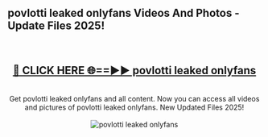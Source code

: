 <h2>povlotti leaked onlyfans Videos And Photos - Update Files 2025!</h2>
<br>
<div align="center">
<h2><a href="https://top-ai-tools.click/QrbHav" rel="nofollow">🔴 CLICK HERE 🌐==►► povlotti leaked onlyfans</a></h2>
<br>
Get povlotti leaked onlyfans and all content. Now you can access all videos and pictures of povlotti leaked onlyfans. New Updated Files 2025!
<br>
<br>
<a href="https://top-ai-tools.click/QrbHav" rel="nofollow" data-target="animated-image.originalLink"><img src="https://i.ibb.co.com/WyWwxjT/player-gif2.gif" alt="povlotti leaked onlyfans" style="max-width: 100%; display: inline-block;" data-target="animated-image.originalImage"></a>
</div>
<br>